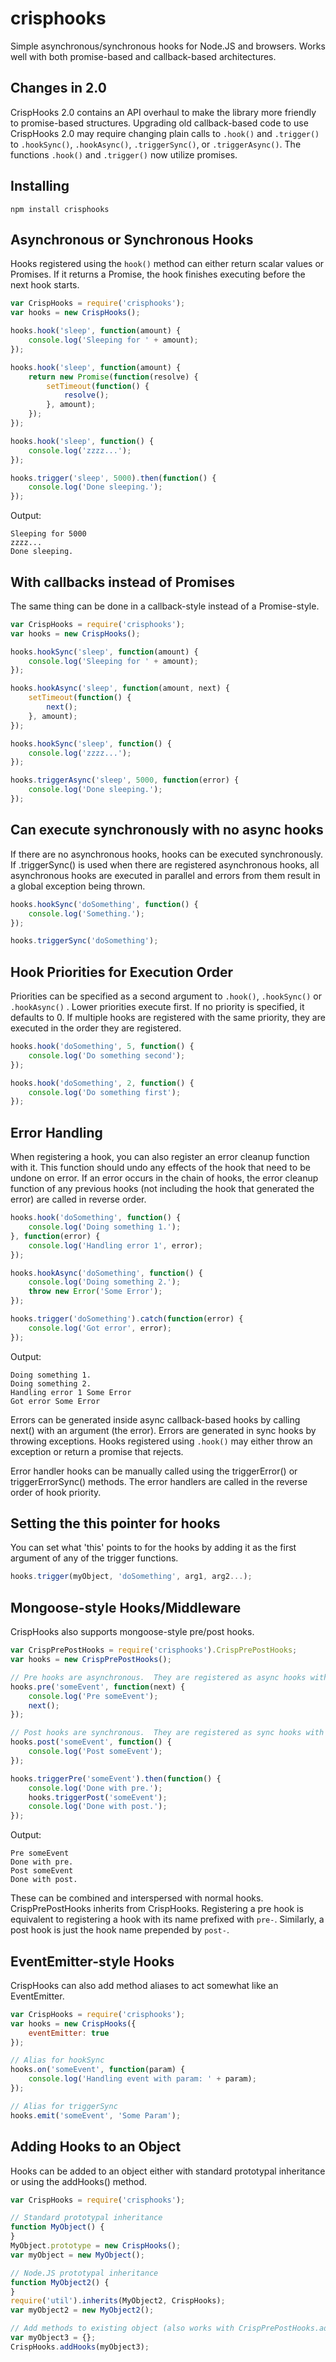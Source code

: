 crisphooks
==========

Simple asynchronous/synchronous hooks for Node.JS and browsers.  Works well with both
promise-based and callback-based architectures.

## Changes in 2.0

CrispHooks 2.0 contains an API overhaul to make the library more friendly to promise-based
structures.  Upgrading old callback-based code to use CrispHooks 2.0 may require changing
plain calls to `.hook()` and `.trigger()` to `.hookSync()`, `.hookAsync()`, `.triggerSync()`,
or `.triggerAsync()`.  The functions `.hook()` and `.trigger()` now utilize promises.

## Installing

```
npm install crisphooks
```

## Asynchronous or Synchronous Hooks

Hooks registered using the `hook()` method can either return scalar values or Promises.
If it returns a Promise, the hook finishes executing before the next hook starts.

```javascript
var CrispHooks = require('crisphooks');
var hooks = new CrispHooks();

hooks.hook('sleep', function(amount) {
	console.log('Sleeping for ' + amount);
});

hooks.hook('sleep', function(amount) {
	return new Promise(function(resolve) {
		setTimeout(function() {
			resolve();
		}, amount);
	});
});

hooks.hook('sleep', function() {
	console.log('zzzz...');
});

hooks.trigger('sleep', 5000).then(function() {
	console.log('Done sleeping.');
});
```

Output:
```
Sleeping for 5000
zzzz...
Done sleeping.
```

## With callbacks instead of Promises

The same thing can be done in a callback-style instead of a Promise-style.

```js
var CrispHooks = require('crisphooks');
var hooks = new CrispHooks();

hooks.hookSync('sleep', function(amount) {
	console.log('Sleeping for ' + amount);
});

hooks.hookAsync('sleep', function(amount, next) {
	setTimeout(function() {
		next();
	}, amount);
});

hooks.hookSync('sleep', function() {
	console.log('zzzz...');
});

hooks.triggerAsync('sleep', 5000, function(error) {
	console.log('Done sleeping.');
});
```

## Can execute synchronously with no async hooks

If there are no asynchronous hooks, hooks can be executed synchronously.  If .triggerSync()
is used when there are registered asynchronous hooks, all asynchronous hooks are executed
in parallel and errors from them result in a global exception being thrown.

```javascript
hooks.hookSync('doSomething', function() {
	console.log('Something.');
});

hooks.triggerSync('doSomething');
```

## Hook Priorities for Execution Order

Priorities can be specified as a second argument to `.hook()`, `.hookSync()` or `.hookAsync()` .  Lower priorities execute first.
If no priority is specified, it defaults to 0.  If multiple hooks are registered with the same priority, they are
executed in the order they are registered.

```javascript
hooks.hook('doSomething', 5, function() {
	console.log('Do something second');
});

hooks.hook('doSomething', 2, function() {
	console.log('Do something first');
});
```

## Error Handling

When registering a hook, you can also register an error cleanup function with it.  This function should undo
any effects of the hook that need to be undone on error.  If an error occurs in the chain of hooks, the
error cleanup function of any previous hooks (not including the hook that generated the error) are called
in reverse order.

```javascript
hooks.hook('doSomething', function() {
	console.log('Doing something 1.');
}, function(error) {
	console.log('Handling error 1', error);
});

hooks.hookAsync('doSomething', function() {
	console.log('Doing something 2.');
	throw new Error('Some Error');
});

hooks.trigger('doSomething').catch(function(error) {
	console.log('Got error', error);
});
```

Output:
```
Doing something 1.
Doing something 2.
Handling error 1 Some Error
Got error Some Error
```

Errors can be generated inside async callback-based hooks by calling next() with an argument (the error).  Errors are generated in
sync hooks by throwing exceptions.  Hooks registered using `.hook()` may either throw an exception or return a promise that rejects.

Error handler hooks can be manually called using the triggerError() or triggerErrorSync() methods.  The error handlers are called in the reverse order
of hook priority.

## Setting the this pointer for hooks

You can set what 'this' points to for the hooks by adding it as the first argument of any of the trigger functions.

```javascript
hooks.trigger(myObject, 'doSomething', arg1, arg2...);
```

## Mongoose-style Hooks/Middleware

CrispHooks also supports mongoose-style pre/post hooks.

```javascript
var CrispPrePostHooks = require('crisphooks').CrispPrePostHooks;
var hooks = new CrispPrePostHooks();

// Pre hooks are asynchronous.  They are registered as async hooks with the name: pre-someEvent
hooks.pre('someEvent', function(next) {
	console.log('Pre someEvent');
	next();
});

// Post hooks are synchronous.  They are registered as sync hooks with the name: post-someEvent
hooks.post('someEvent', function() {
	console.log('Post someEvent');
});

hooks.triggerPre('someEvent').then(function() {
	console.log('Done with pre.');
	hooks.triggerPost('someEvent');
	console.log('Done with post.');
});
```

Output:
```
Pre someEvent
Done with pre.
Post someEvent
Done with post.
```

These can be combined and interspersed with normal hooks.  CrispPrePostHooks inherits from CrispHooks.
Registering a pre hook is equivalent to registering a hook with its name prefixed with `pre-`.  Similarly,
a post hook is just the hook name prepended by `post-`.

## EventEmitter-style Hooks

CrispHooks can also add method aliases to act somewhat like an EventEmitter.

```javascript
var CrispHooks = require('crisphooks');
var hooks = new CrispHooks({
	eventEmitter: true
});

// Alias for hookSync
hooks.on('someEvent', function(param) {
	console.log('Handling event with param: ' + param);
});

// Alias for triggerSync
hooks.emit('someEvent', 'Some Param');
```

## Adding Hooks to an Object

Hooks can be added to an object either with standard prototypal inheritance or using the addHooks() method.

```javascript
var CrispHooks = require('crisphooks');

// Standard prototypal inheritance
function MyObject() {
}
MyObject.prototype = new CrispHooks();
var myObject = new MyObject();

// Node.JS prototypal inheritance
function MyObject2() {
}
require('util').inherits(MyObject2, CrispHooks);
var myObject2 = new MyObject2();

// Add methods to existing object (also works with CrispPrePostHooks.addHooks())
var myObject3 = {};
CrispHooks.addHooks(myObject3);
```

